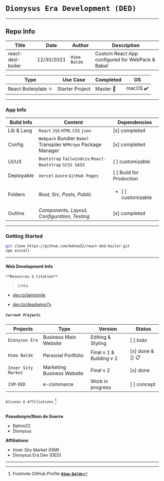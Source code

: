 # `Dionysus Era Development (DED)`

---

## Repo Info

| Title            | Date       | Author       | Description                                     |
| ---------------- | ---------- | ------------ | ----------------------------------------------- |
| react-ded-boiler | 12/30/2021 | `Hima Balde` | Custom React App configured for WebPack & Babel |

| Type                 | Use Case        | Completed | OS       |
| -------------------- | --------------- | --------- | -------- |
| React Boilerplate ⚛️ | Starter Project | Master 🏁 | macOS ✔️ |

---

### App Info

| **Build Info** | **Content**                                                    | **Dependencies**          |
| -------------- | -------------------------------------------------------------- | ------------------------- |
| Lib & Lang     | `React` `JSX` `HTML` `CSS` `json`                              | [x] completed             |
| Config         | `Webpack` Bundler `Babel` Transpiler `NPM/npx` Package Manager | [x] completed             |
| UI/UX          | `Bootstrap` `Tailwindcss` `React-Bootstrap` `SCSS SASS`        | [ ] customizable          |
| Deployable     | `Vercel` `Azure` `GitHub Pages`                                | [ ] Build for Production  |
| Folders        | _Root, Src, Posts, Public_                                     | <ul><li> [ ] customizable |
| Outline        | _Components, Layout, Configuration, Testing_                   | [x] completed             |

---

### Getting Started

```bash
git clone https://github.com/bahim22/react-ded-boiler.git
npm install
```

---

#### Web Development Info

`**Resources & Citation**`

> Links

- [dev.to/iamismile](https://dev.to/iamismile/how-to-setup-webpack-and-babel-for-react-59ph/)

- [dev.to/deadwing7x](https://dev.to/deadwing7x/setup-a-react-app-with-webpack-and-babel-4o3k)

##### `Current Projects`

| Projects            | Type                       | Version                  | Status           |
| ------------------- | -------------------------- | ------------------------ | ---------------- |
| `Dionysus Era`      | Business Main Website      | Editing & Styling        | [ ] todo         |
| `Hima Balde`        | Personal Portfolio         | Final v 1 & Building v 2 | [x] done & [] 📋 |
| `Inner Sity Market` | Marketing Business Website | Final v 2                | [x] done         |
| `ISM-DED`           | e-commerce                 | Work in progress         | [ ] concept      |

###### `Aliases & Affiliations` [^2].

[^2]: Footnote GitHub Profile **[`Hima-Balde`](https://github.com/bahim22)**

**Pseudonym/Nom de Guerre**

- Bahim22
- Dionysus

**Affiliations**

- Inner Sity Market (ISM)
- Dionysus Era Dev (DED)

---
